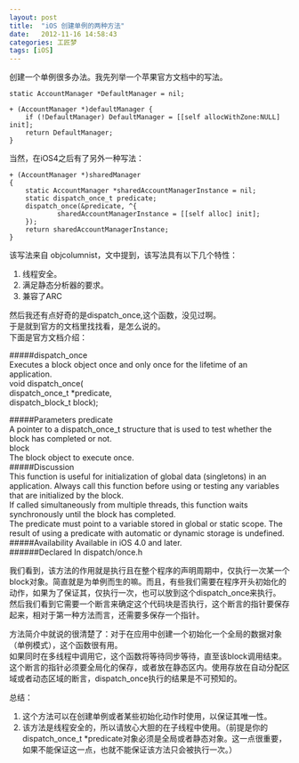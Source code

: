 ```yaml
---
layout: post
title:  "iOS 创建单例的两种方法"
date:   2012-11-16 14:58:43
categories: 工匠梦
tags: [iOS]
---
```


创建一个单例很多办法。我先列举一个苹果官方文档中的写法。

	static AccountManager *DefaultManager = nil;  
   
	+ (AccountManager *)defaultManager {  
    	if (!DefaultManager) DefaultManager = [[self allocWithZone:NULL] init];  
    	return DefaultManager;  
	}  
	
当然，在iOS4之后有了另外一种写法：

	+ (AccountManager *)sharedManager  
	{  
        static AccountManager *sharedAccountManagerInstance = nil;  
        static dispatch_once_t predicate;  
        dispatch_once(&predicate, ^{  
                sharedAccountManagerInstance = [[self alloc] init];   
        });  
    	return sharedAccountManagerInstance;  
	}  
	
该写法来自 objcolumnist，文中提到，该写法具有以下几个特性：
 
1. 线程安全。
2. 满足静态分析器的要求。
3. 兼容了ARC

然后我还有点好奇的是dispatch_once,这个函数，没见过啊。  
于是就到官方的文档里找找看，是怎么说的。  
下面是官方文档介绍：  
 
#####dispatch_once  
Executes a block object once and only once for the lifetime of an application.  
  void dispatch_once(  
    dispatch_once_t *predicate,  
    dispatch_block_t block);  
    
#####Parameters
predicate  
A pointer to a dispatch_once_t structure that is used to test whether the block has completed or not.  
block  
The block object to execute once.  
#####Discussion  
This function is useful for initialization of global data (singletons) in an application. Always call this function before using or testing any variables that are initialized by the block.  
If called simultaneously from multiple threads, this function waits synchronously until the block has completed.  
The predicate must point to a variable stored in global or static scope. The result of using a predicate with automatic or dynamic storage is undefined.  
#####Availability
Available in iOS 4.0 and later.  
######Declared In
dispatch/once.h  

我们看到，该方法的作用就是执行且在整个程序的声明周期中，仅执行一次某一个block对象。简直就是为单例而生的嘛。而且，有些我们需要在程序开头初始化的动作，如果为了保证其，仅执行一次，也可以放到这个dispatch_once来执行。  
然后我们看到它需要一个断言来确定这个代码块是否执行，这个断言的指针要保存起来，相对于第一种方法而言，还需要多保存一个指针。  

方法简介中就说的很清楚了：对于在应用中创建一个初始化一个全局的数据对象（单例模式），这个函数很有用。  
如果同时在多线程中调用它，这个函数将等待同步等待，直至该block调用结束。  
这个断言的指针必须要全局化的保存，或者放在静态区内。使用存放在自动分配区域或者动态区域的断言，dispatch_once执行的结果是不可预知的。  


总结：  
1. 这个方法可以在创建单例或者某些初始化动作时使用，以保证其唯一性。  
2. 该方法是线程安全的，所以请放心大胆的在子线程中使用。（前提是你的dispatch_once_t *predicate对象必须是全局或者静态对象。这一点很重要，如果不能保证这一点，也就不能保证该方法只会被执行一次。）